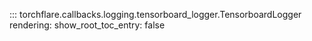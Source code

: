 ::: torchflare.callbacks.logging.tensorboard_logger.TensorboardLogger
    rendering:
         show_root_toc_entry: false

